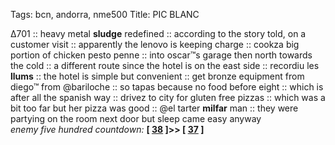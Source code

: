 Tags: bcn, andorra, nme500
Title: PIC BLANC
  
∆701 :: heavy metal **sludge** redefined :: according to the story told, on a customer visit :: apparently the lenovo is keeping charge :: cookza big portion of chicken pesto penne :: into oscar™s garage then north towards the cold :: a different route since the hotel is on the east side :: recordiu les **llums** :: the hotel is simple but convenient :: get bronze equipment from diego™ from @bariloche :: so tapas because no food before eight :: which is after all the spanish way :: drivez to city for gluten free pizzas :: which was a bit too far but her pizza was good :: @el tarter **milfar** man :: they were partying on the room next door but sleep came easy anyway  
_enemy five hundred countdown:_  **[ [38](https://www.allmusic.com/album/never-mind-the-bollocks-heres-the-sex-pistols-mw0000199637) ]>> [ [37](https://www.allmusic.com/album/forever-changes-mw0000193671) ]**  
